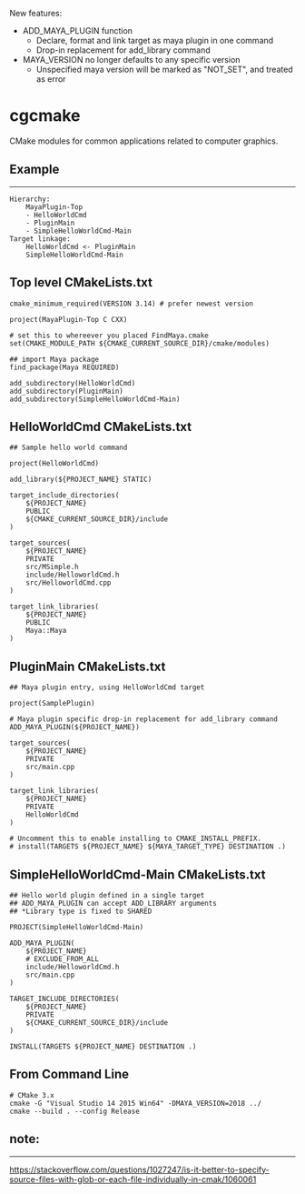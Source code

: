 New features:

* ADD_MAYA_PLUGIN function
    * Declare, format and link target as maya plugin in one command
    * Drop-in replacement for add_library command
* MAYA_VERSION no longer defaults to any specific version
    * Unspecified maya version will be marked as "NOT_SET", and treated as error

# cgcmake
CMake modules for common applications related to computer graphics.

## Example
-------------------
```
Hierarchy:
    MayaPlugin-Top
    - HelloWorldCmd
    - PluginMain
    - SimpleHelloWorldCmd-Main
Target linkage:
    HelloWorldCmd <- PluginMain
    SimpleHelloWorldCmd-Main
```

Top level CMakeLists.txt
-------------------
    cmake_minimum_required(VERSION 3.14) # prefer newest version

    project(MayaPlugin-Top C CXX)

    # set this to whereever you placed FindMaya.cmake
    set(CMAKE_MODULE_PATH ${CMAKE_CURRENT_SOURCE_DIR}/cmake/modules)

    ## import Maya package
    find_package(Maya REQUIRED)

    add_subdirectory(HelloWorldCmd)
    add_subdirectory(PluginMain)
    add_subdirectory(SimpleHelloWorldCmd-Main)

HelloWorldCmd CMakeLists.txt
-------------------


    ## Sample hello world command

    project(HelloWorldCmd)

    add_library(${PROJECT_NAME} STATIC)

    target_include_directories(
        ${PROJECT_NAME} 
        PUBLIC 
        ${CMAKE_CURRENT_SOURCE_DIR}/include
    )

    target_sources(
        ${PROJECT_NAME}
        PRIVATE
        src/MSimple.h
        include/HelloworldCmd.h
        src/HelloworldCmd.cpp
    )

    target_link_libraries(
        ${PROJECT_NAME} 
        PUBLIC 
        Maya::Maya
    )

PluginMain CMakeLists.txt
-------------------

    ## Maya plugin entry, using HelloWorldCmd target

    project(SamplePlugin)

    # Maya plugin specific drop-in replacement for add_library command
    ADD_MAYA_PLUGIN(${PROJECT_NAME})

    target_sources(
        ${PROJECT_NAME}
        PRIVATE
        src/main.cpp
    )

    target_link_libraries(
        ${PROJECT_NAME}
        PRIVATE 
        HelloWorldCmd
    )

    # Uncomment this to enable installing to CMAKE_INSTALL_PREFIX.
    # install(TARGETS ${PROJECT_NAME} ${MAYA_TARGET_TYPE} DESTINATION .)


SimpleHelloWorldCmd-Main CMakeLists.txt
-------------------

    ## Hello world plugin defined in a single target
    ## ADD_MAYA_PLUGIN can accept ADD_LIBRARY arguments
    ## *Library type is fixed to SHARED

    PROJECT(SimpleHelloWorldCmd-Main)

    ADD_MAYA_PLUGIN(
        ${PROJECT_NAME}
        # EXCLUDE_FROM_ALL
        include/HelloworldCmd.h
        src/main.cpp
    )

    TARGET_INCLUDE_DIRECTORIES(
        ${PROJECT_NAME}
        PRIVATE
        ${CMAKE_CURRENT_SOURCE_DIR}/include
    )

    INSTALL(TARGETS ${PROJECT_NAME} DESTINATION .)

From Command Line
-----------------
    # CMake 3.x
    cmake -G "Visual Studio 14 2015 Win64" -DMAYA_VERSION=2018 ../
    cmake --build . --config Release

## note:
-----------------
https://stackoverflow.com/questions/1027247/is-it-better-to-specify-source-files-with-glob-or-each-file-individually-in-cmak/1060061
